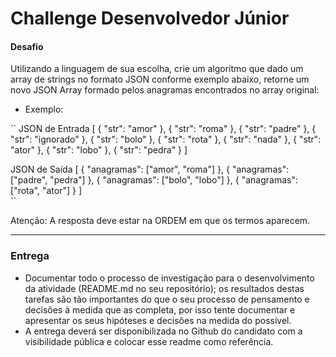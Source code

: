 # Challenge Desenvolvedor Júnior

#### Desafio
Utilizando a linguagem de sua escolha, crie um algoritmo que dado um array de strings no formato JSON conforme exemplo abaixo, retorne um novo JSON Array formado pelos anagramas encontrados no array original:

- Exemplo:

``
JSON de Entrada
 [ 
   { "str": "amor" },
   { "str": "roma" },
   { "str": "padre" },
   { "str": "ignorado" },
   { "str": "bolo" },
   { "str": "rota" },
   { "str": "nada" },
   { "str": "ator" },
   { "str": "lobo" },
   { "str": "pedra" }
 ]
 
JSON de Saída
[ 
   { "anagramas": ["amor", "roma"] },
   { "anagramas": ["padre", "pedra"] },
   { "anagramas": ["bolo", "lobo"] },
   { "anagramas": ["rota", "ator"] }
]   
``

Atenção:  A resposta deve estar na ORDEM em que os termos aparecem.

---

### Entrega
- Documentar todo o processo de investigação para o desenvolvimento da atividade (README.md no seu repositório); os resultados destas tarefas são tão importantes do que o seu processo de pensamento e decisões à medida que as completa, por isso tente documentar e apresentar os seus hipóteses e decisões na medida do possível.
- A entrega deverá ser disponibilizada no Github do candidato com a visibilidade pública e colocar esse readme como referência.
